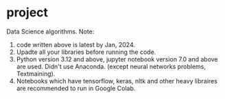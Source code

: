 # project
 Data Science algorithms. 
Note: 
1. code written above is latest by Jan, 2024.
2. Upadte all your libraries before running the code.
3. Python version 3.12 and above, jupyter notebook version 7.0 and above are used. Didn't use Anaconda. (except neural networks problems, Textmaining).
4. Notebooks which have tensorflow, keras, nltk and other heavy libraires are recommended to run in Google Colab. 
